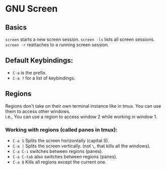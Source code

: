 

# GNU Screen

## Basics
`screen` starts a new screen session.
`screen -ls` lists all screen sessions.
`screen -r` reattaches to a running screen session.  

## Default Keybindings:

* `C-a` is the prefix.
* `C-a ?` for a list of keybindings.  

## Regions
Regions don't take on their own terminal instance like in tmux.
You can use them to access other windows.  
i.e., You can use a region to access window 2 while working in window 1.  


### Working with regions (called panes in tmux):
* `C-a S` Splits the screen horizontally (capital S). 
* `C-a |` Splits the screen vertically. (not `\`, that kills all the windows).
* `C-a C-i` switches between regions (panes).
* `C-a C-tab` also switches between regions (panes).
* `C-a Q` Kills all regions except the current one. 


